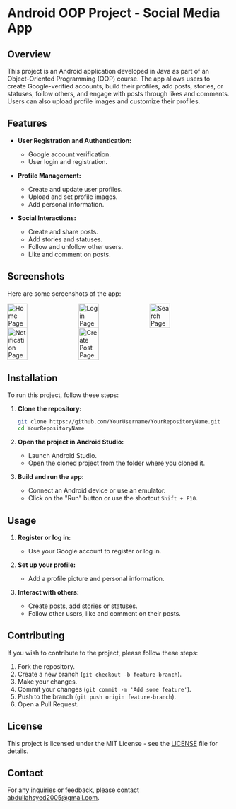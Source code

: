 # Android OOP Project - Social Media App

## Overview
This project is an Android application developed in Java as part of an Object-Oriented Programming (OOP) course. The app allows users to create Google-verified accounts, build their profiles, add posts, stories, or statuses, follow others, and engage with posts through likes and comments. Users can also upload profile images and customize their profiles.

## Features
- **User Registration and Authentication:**
  - Google account verification.
  - User login and registration.

- **Profile Management:**
  - Create and update user profiles.
  - Upload and set profile images.
  - Add personal information.

- **Social Interactions:**
  - Create and share posts.
  - Add stories and statuses.
  - Follow and unfollow other users.
  - Like and comment on posts.

## Screenshots
Here are some screenshots of the app:

<div style="display: flex; flex-wrap: wrap;">
    <img src="images/HomePage.png" alt="Home Page" style="width: 30%; margin-right: 10px;">
    <img src="images/LoginPage.png" alt="Login Page" style="width: 30%; margin-right: 10px;">
    <img src="images/SearchPage.png" alt="Search Page" style="width: 30%; margin-right: 10px;">
    <img src="images/NotificationPage.png" alt="Notification Page" style="width: 30%; margin-right: 10px;">
    <img src="images/CreatePostPage.png" alt="Create Post Page" style="width: 30%; margin-right: 10px;">
</div>

## Installation
To run this project, follow these steps:

1. **Clone the repository:**
    ```bash
    git clone https://github.com/YourUsername/YourRepositoryName.git
    cd YourRepositoryName
    ```

2. **Open the project in Android Studio:**
    - Launch Android Studio.
    - Open the cloned project from the folder where you cloned it.

3. **Build and run the app:**
    - Connect an Android device or use an emulator.
    - Click on the "Run" button or use the shortcut `Shift + F10`.

## Usage
1. **Register or log in:**
    - Use your Google account to register or log in.

2. **Set up your profile:**
    - Add a profile picture and personal information.

3. **Interact with others:**
    - Create posts, add stories or statuses.
    - Follow other users, like and comment on their posts.

## Contributing
If you wish to contribute to the project, please follow these steps:

1. Fork the repository.
2. Create a new branch (`git checkout -b feature-branch`).
3. Make your changes.
4. Commit your changes (`git commit -m 'Add some feature'`).
5. Push to the branch (`git push origin feature-branch`).
6. Open a Pull Request.

## License
This project is licensed under the MIT License - see the [LICENSE](LICENSE) file for details.

## Contact
For any inquiries or feedback, please contact [abdullahsyed2005@gmail.com](mailto:abdullahsyed2005@gmail.com).
